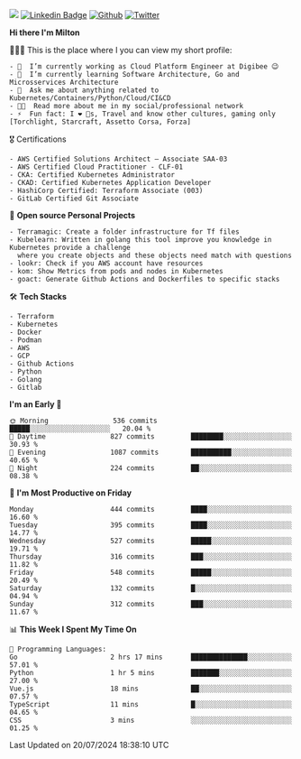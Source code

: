 ![](https://komarev.com/ghpvc/?username=miltlima&color=blueviolet) [![Linkedin Badge](https://img.shields.io/badge/-LinkedIn-blue?style=flat-square&logo=Linkedin&logoColor=white&link=https://www.linkedin.com/in/miltonlimaj/)](https://www.linkedin.com/in/miltonlimaj/) [![Github](https://img.shields.io/github/followers/miltlima?style=social)](https://github.com/miltlima?tab=followers) [![Twitter](https://img.shields.io/twitter/follow/milt_lima?style=social)](https://twitter.com/milt_lima)
 


     
**Hi there I'm Milton**

👨🏽‍💻 This is the place where I you can view my short profile:
```text
- 🔭  I’m currently working as Cloud Platform Engineer at Digibee 😉
- 🌱  I’m currently learning Software Architecture, Go and Microsservices Architecture
- 💬  Ask me about anything related to Kubernetes/Containers/Python/Cloud/CI&CD
- 👨‍💻  Read more about me in my social/professional network
- ⚡  Fun fact: I ❤️ 🐶s, Travel and know other cultures, gaming only [Torchlight, Starcraft, Assetto Corsa, Forza]
```
🎖 Certifications
```text
- AWS Certified Solutions Architect – Associate SAA-03
- AWS Certified Cloud Practitioner - CLF-01
- CKA: Certified Kubernetes Administrator
- CKAD: Certified Kubernetes Application Developer
- HashiCorp Certified: Terraform Associate (003)
- GitLab Certified Git Associate
```
📐 **Open source Personal Projects**

```text
- Terramagic: Create a folder infrastructure for Tf files
- Kubelearn: Written in golang this tool improve you knowledge in Kubernetes provide a challenge
  where you create objects and these objects need match with questions
- lookr: Check if you AWS account have resources
- kom: Show Metrics from pods and nodes in Kubernetes
- goact: Generate Github Actions and Dockerfiles to specific stacks
```
🛠 **Tech Stacks**

```text
- Terraform
- Kubernetes
- Docker
- Podman
- AWS
- GCP
- Github Actions
- Python
- Golang
- Gitlab
```         

<!--START_SECTION:waka-->
**I'm an Early 🐤** 

```text
🌞 Morning                536 commits         █████░░░░░░░░░░░░░░░░░░░░   20.04 % 
🌆 Daytime                827 commits         ████████░░░░░░░░░░░░░░░░░   30.93 % 
🌃 Evening                1087 commits        ██████████░░░░░░░░░░░░░░░   40.65 % 
🌙 Night                  224 commits         ██░░░░░░░░░░░░░░░░░░░░░░░   08.38 % 
```
📅 **I'm Most Productive on Friday** 

```text
Monday                   444 commits         ████░░░░░░░░░░░░░░░░░░░░░   16.60 % 
Tuesday                  395 commits         ████░░░░░░░░░░░░░░░░░░░░░   14.77 % 
Wednesday                527 commits         █████░░░░░░░░░░░░░░░░░░░░   19.71 % 
Thursday                 316 commits         ███░░░░░░░░░░░░░░░░░░░░░░   11.82 % 
Friday                   548 commits         █████░░░░░░░░░░░░░░░░░░░░   20.49 % 
Saturday                 132 commits         █░░░░░░░░░░░░░░░░░░░░░░░░   04.94 % 
Sunday                   312 commits         ███░░░░░░░░░░░░░░░░░░░░░░   11.67 % 
```


📊 **This Week I Spent My Time On** 

```text
💬 Programming Languages: 
Go                       2 hrs 17 mins       ██████████████░░░░░░░░░░░   57.01 % 
Python                   1 hr 5 mins         ███████░░░░░░░░░░░░░░░░░░   27.00 % 
Vue.js                   18 mins             ██░░░░░░░░░░░░░░░░░░░░░░░   07.57 % 
TypeScript               11 mins             █░░░░░░░░░░░░░░░░░░░░░░░░   04.65 % 
CSS                      3 mins              ░░░░░░░░░░░░░░░░░░░░░░░░░   01.25 % 
```


 Last Updated on 20/07/2024 18:38:10 UTC
<!--END_SECTION:waka-->

